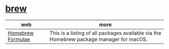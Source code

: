 # [brew](https://brew.sh/)

| web                                                    | more                                                                                    |
| ------------------------------------------------------ | --------------------------------------------------------------------------------------- |
| [Homebrew Formulae](https://formulae.brew.sh/formula/) | This is a listing of all packages available via the Homebrew package manager for macOS. |
